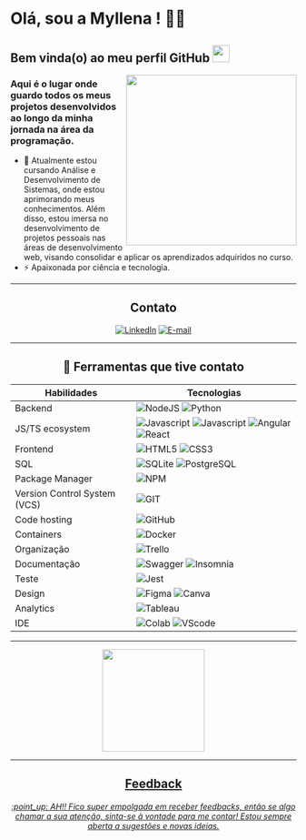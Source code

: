 # Olá, sou a Myllena ! 👩‍💻
 ## Bem vinda(o) ao meu perfil GitHub <img src="https://raw.githubusercontent.com/MartinHeinz/MartinHeinz/master/wave.gif" width="30px">
 
 <img align="right" width="300" src="https://i.pinimg.com/originals/88/a9/69/88a969c3e830bbcbff939ea870058d91.gif" />


 ### Aqui é o lugar onde guardo todos os meus projetos desenvolvidos ao longo da minha jornada na área da programação.
 
- 🌱 Atualmente estou cursando Análise e Desenvolvimento de Sistemas, onde estou aprimorando meus conhecimentos. Além disso, estou imersa no desenvolvimento de projetos pessoais nas áreas de desenvolvimento web, visando consolidar e aplicar os aprendizados adquiridos no curso.
- ⚡ Apaixonada por ciência e tecnologia.

<div align="center">

***
## Contato

<div>
 
 [![LinkedIn](https://img.shields.io/badge/LinkedIn-000?style=for-the-badge&logo=linkedin&logoColor=0E76A8)](https://www.linkedin.com/in/myllenamirandamartins/)
 [![E-mail](https://img.shields.io/badge/Gmail-D14836?style=for-the-badge&logo=gmail&logoColor=white)](mailto:mirandamartins05@gmail.com)
</div>

***
## :rocket: Ferramentas que tive contato


| Habilidades   | Tecnologias |
|---------|--------------|
| Backend |  <img alt="NodeJS" src="https://img.shields.io/badge/-NodeJS-43853d?style=flat-square&logo=nodedotjs&logoColor=white" /> <img alt="Python" src="https://img.shields.io/badge/-Python-3776AB?style=flat-square&logo=python&logoColor=white" /> |
| JS/TS ecosystem | <img alt="Javascript" src="https://img.shields.io/badge/-Javascript-F7DF1E?style=flat-square&logo=javascript&logoColor=black" /> <img alt="Javascript" src="https://img.shields.io/badge/-Typescript-3178C6?style=flat-square&logo=typescript&logoColor=white" /> <img alt="Angular" src="https://img.shields.io/badge/-Angular-DD0031?style=flat-square&logo=angular&logoColor=white" /> <img alt="React" src="https://img.shields.io/badge/React-20232A?style=for-the-badge&logo=react&logoColor=61DAFB" /> |
| Frontend | <img alt="HTML5" src="https://img.shields.io/badge/-HTML5-E34F26?style=flat-square&logo=html5&logoColor=white" /> <img alt="CSS3" src="https://img.shields.io/badge/-CSS3-157286?style=flat-square&logo=css3&logoColor=white" />  |
| SQL | <img alt="SQLite" src="https://img.shields.io/badge/SQLite-07405E?style=for-the-badge&logo=sqlite&logoColor=white" /> <img alt="PostgreSQL" src="https://img.shields.io/badge/-PostgreSQL-336791?style=flat-square&logo=postgresql&logoColor=white" />  |  |
| Package Manager | <img alt="NPM" src="https://img.shields.io/badge/-NPM-CB3837?style=flat-square&logo=npm&logoColor=white" />  |
| Version Control System (VCS) | <img alt="GIT" src="https://img.shields.io/badge/-Git-F05032?style=flat-square&logo=git&logoColor=white" /> |
| Code hosting | <img alt="GitHub" src="https://img.shields.io/badge/-GitHub-181717?style=flat-square&logo=github&logoColor=white" /> || |
| Containers | <img alt="Docker" src="https://img.shields.io/badge/-Docker-46a2f1?style=flat-square&logo=docker&logoColor=white" /> ||| | |||
| Organização | <img alt="Trello" src="https://img.shields.io/badge/-Trello-0052CC?style=flat-square&logo=trello&logoColor=white" /> |
| Documentação | <img alt="Swagger" src="https://img.shields.io/badge/-Swagger-85EA2D?style=flat-square&logo=swagger&logoColor=white" /> <img alt="Insomnia" src="https://img.shields.io/badge/-Insomnia-4000BF?style=flat-square&logo=insomnia&logoColor=white" /> | |
| Teste | <img alt="Jest" src="https://img.shields.io/badge/Jest-323330?style=for-the-badge&logo=Jest&logoColor=white" />  | |
| Design | <img alt="Figma" src="https://img.shields.io/badge/Figma-F24E1E?style=for-the-badge&logo=figma&logoColor=white" /> <img alt="Canva" src="https://img.shields.io/badge/Canva-%2300C4CC.svg?&style=for-the-badge&logo=Canva&logoColor=white" /> |
| Analytics | <img alt="Tableau" src="https://img.shields.io/badge/Tableau-E97627?style=for-the-badge&logo=Tableau&logoColor=white" /> |
| IDE | <img alt="Colab" src="https://img.shields.io/badge/Colab-F9AB00?style=for-the-badge&logo=googlecolab&color=525252" /> <img alt="VScode" src="https://img.shields.io/badge/Visual_Studio_Code-0078D4?style=for-the-badge&logo=visual%20studio%20code&logoColor=white" /> |


***

<div align="center">
<a href="https://github.com/myllenammartins">
<img height="180em" src="https://github-readme-stats.vercel.app/api?username=myllenammartins&show_icons=true&theme=tokyonight&include_all_commits=true&count_private=true"/>
</div>
 
***
## Feedback
<h6> :point_up: AH!! Fico super empolgada em receber feedbacks, então se algo chamar a sua atenção, sinta-se à vontade para me contar! Estou sempre aberta a sugestões e novas ideias. </h6> 
